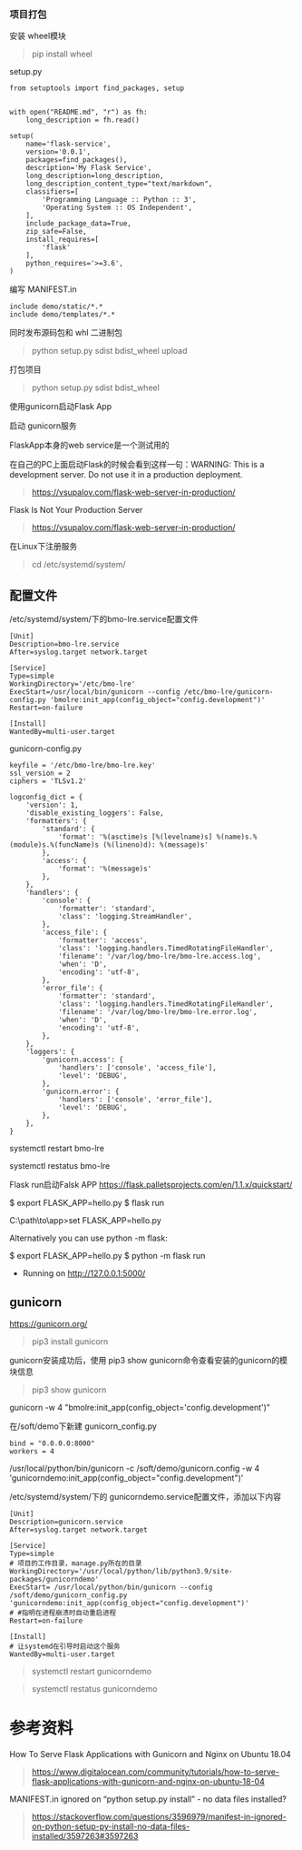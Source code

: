 

### 项目打包



安装 wheel模块

>  pip install wheel



setup.py

```	
from setuptools import find_packages, setup


with open("README.md", "r") as fh:
    long_description = fh.read()

setup(
    name='flask-service',
    version='0.0.1',
    packages=find_packages(),
    description='My Flask Service',
    long_description=long_description,
    long_description_content_type="text/markdown",
    classifiers=[
        'Programming Language :: Python :: 3',
        'Operating System :: OS Independent',
    ],
    include_package_data=True,
    zip_safe=False,
    install_requires=[
        'flask'
    ],
    python_requires='>=3.6',
)
```



编写 MANIFEST.in

```	
include demo/static/*.*
include demo/templates/*.*

```



同时发布源码包和 whl 二进制包

> python setup.py sdist bdist_wheel upload

打包项目
> python setup.py sdist bdist_wheel



使用gunicorn启动Flask App

启动 gunicorn服务

FlaskApp本身的web service是一个测试用的

在自己的PC上面启动Flask的时候会看到这样一句：WARNING: This is a development server. Do not use it in a production deployment.


> https://vsupalov.com/flask-web-server-in-production/

Flask Is Not Your Production Server
> https://vsupalov.com/flask-web-server-in-production/

在Linux下注册服务

> cd /etc/systemd/system/

## 配置文件

/etc/systemd/system/下的bmo-lre.service配置文件

```
[Unit]
Description=bmo-lre.service
After=syslog.target network.target

[Service]
Type=simple
WorkingDirectory='/etc/bmo-lre'
ExecStart=/usr/local/bin/gunicorn --config /etc/bmo-lre/gunicorn-config.py 'bmolre:init_app(config_object="config.development")'
Restart=on-failure

[Install]
WantedBy=multi-user.target
```

gunicorn-config.py
```
keyfile = '/etc/bmo-lre/bmo-lre.key'
ssl_version = 2
ciphers = 'TLSv1.2'

logconfig_dict = {
    'version': 1,
    'disable_existing_loggers': False,
    'formatters': {
        'standard': {
            'format': '%(asctime)s [%(levelname)s] %(name)s.%(module)s.%(funcName)s (%(lineno)d): %(message)s'
        },
        'access': {
            'format': '%(message)s'
        },
    },
    'handlers': {
        'console': {
            'formatter': 'standard',
            'class': 'logging.StreamHandler',
        },
        'access_file': {
            'formatter': 'access',
            'class': 'logging.handlers.TimedRotatingFileHandler',
            'filename': '/var/log/bmo-lre/bmo-lre.access.log',
            'when': 'D',
            'encoding': 'utf-8',
        },
        'error_file': {
            'formatter': 'standard',
            'class': 'logging.handlers.TimedRotatingFileHandler',
            'filename': '/var/log/bmo-lre/bmo-lre.error.log',
            'when': 'D',
            'encoding': 'utf-8',
        },
    },
    'loggers': {
        'gunicorn.access': {
            'handlers': ['console', 'access_file'],
            'level': 'DEBUG',
        },
        'gunicorn.error': {
            'handlers': ['console', 'error_file'],
            'level': 'DEBUG',
        },
    },
}

```



systemctl restart bmo-lre

systemctl restatus bmo-lre

Flask run启动Falsk APP
https://flask.palletsprojects.com/en/1.1.x/quickstart/

$ export FLASK_APP=hello.py
$ flask run

C:\path\to\app>set FLASK_APP=hello.py

Alternatively you can use python -m flask:

$ export FLASK_APP=hello.py
$ python -m flask run
 * Running on http://127.0.0.1:5000/

## gunicorn

https://gunicorn.org/


> pip3 install gunicorn 

gunicorn安装成功后，使用 pip3 show gunicorn命令查看安装的gunicorn的模块信息

> pip3 show gunicorn



gunicorn -w 4 "bmolre:init_app(config_object='config.development')"





在/soft/demo下新建 gunicorn_config.py

```	
bind = "0.0.0.0:8000"
workers = 4
```

/usr/local/python/bin/gunicorn -c /soft/demo/gunicorn.config -w 4  'gunicorndemo:init_app(config_object="config.development")'

/etc/systemd/system/下的 gunicorndemo.service配置文件，添加以下内容

```
[Unit]
Description=gunicorn.service
After=syslog.target network.target

[Service]
Type=simple
# 项目的工作目录，manage.py所在的目录
WorkingDirectory='/usr/local/python/lib/python3.9/site-packages/gunicorndemo'
ExecStart= /usr/local/python/bin/gunicorn --config /soft/demo/gunicorn_config.py 'gunicorndemo:init_app(config_object="config.development")'
# #指明在进程崩溃时自动重启进程
Restart=on-failure

[Install]
# 让systemd在引导时启动这个服务
WantedBy=multi-user.target
```

> systemctl restart gunicorndemo

> systemctl restatus gunicorndemo


# 参考资料

How To Serve Flask Applications with Gunicorn and Nginx on Ubuntu 18.04

> https://www.digitalocean.com/community/tutorials/how-to-serve-flask-applications-with-gunicorn-and-nginx-on-ubuntu-18-04


MANIFEST.in ignored on “python setup.py install” - no data files installed?

> https://stackoverflow.com/questions/3596979/manifest-in-ignored-on-python-setup-py-install-no-data-files-installed/3597263#3597263





